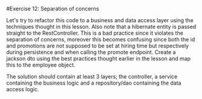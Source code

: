 #Exercise 12: Separation of concerns

Let's try to refactor this code to a business and data access layer using the techniques thought in this lesson.
Also note that a hibernate entity is passed straight to the RestController. 
This is a bad practice since it violates the separation of concerns, moreover this becomes confusing since both the id and promotions are not supposed to be set at hiring time but
respectively during persistence and when calling the promote endpoint. Create a jackson dto using the best practices thought earlier in the lesson and map this to the employee object.

The solution should contain at least 3 layers; the controller, a service containing the business logic and a repository/dao containing the data access logic.